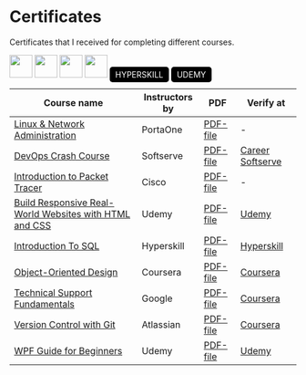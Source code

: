 # Certificates

Certificates that I received for completing different courses.

<!-- Logos -->
<img src="https://upload.wikimedia.org/wikipedia/commons/6/6a/Atlassian-logo.png" height="40"> 
<img src="https://upload.wikimedia.org/wikipedia/commons/6/64/Cisco_logo.svg" height="40"> 
<img src="https://upload.wikimedia.org/wikipedia/commons/0/0b/Coursera_logo.svg" height="40"> 
<img src="https://upload.wikimedia.org/wikipedia/commons/2/2f/Google_2015_logo.svg" height="40"> 
<span style="background-color:black; color:white; padding:5px 10px; border-radius:5px;">HYPERSKILL</span> 
<span style="background-color:black; color:white; padding:5px 10px; border-radius:5px;">UDEMY</span>  

| Course name | Instructors by | PDF | Verify at |
|-------------|----------------|-----|-----------|
| [Linux & Network Administration](#) | PortaOne | [PDF-file](#) | - |
| [DevOps Crash Course](#) | Softserve | [PDF-file](#) | [Career Softserve](#) |
| [Introduction to Packet Tracer](#) | Cisco | [PDF-file](#) | - |
| [Build Responsive Real-World Websites with HTML and CSS](#) | Udemy | [PDF-file](#) | [Udemy](#) |
| [Introduction To SQL](#) | Hyperskill | [PDF-file](#) | [Hyperskill](#) |
| [Object-Oriented Design](#) | Coursera | [PDF-file](#) | [Coursera](#) |
| [Technical Support Fundamentals](#) | Google | [PDF-file](#) | [Coursera](#) |
| [Version Control with Git](#) | Atlassian | [PDF-file](#) | [Coursera](#) |
| [WPF Guide for Beginners](#) | Udemy | [PDF-file](#) | [Udemy](#) |
